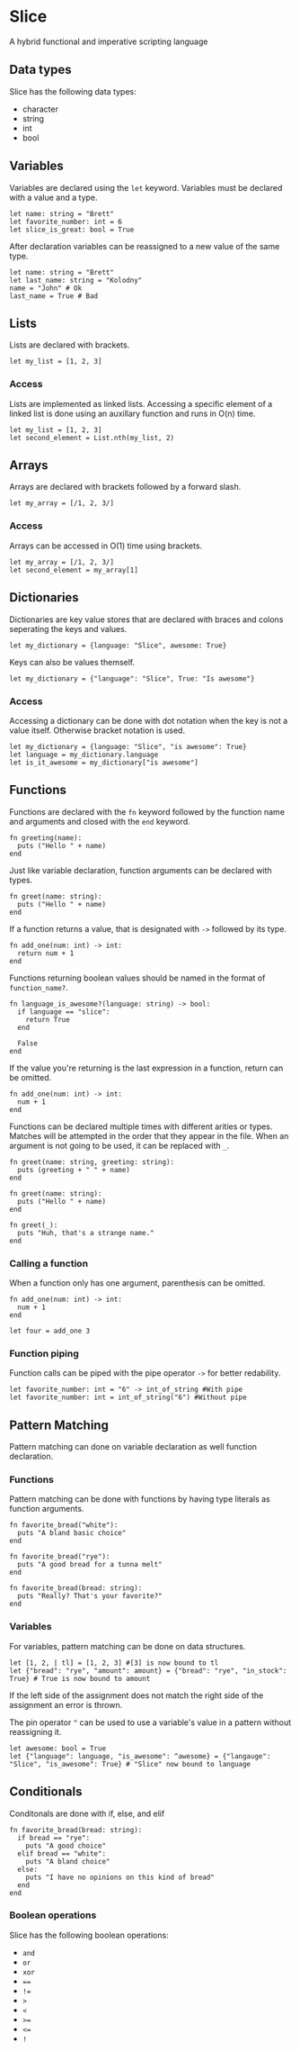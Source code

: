 # Slice
A hybrid functional and imperative scripting language

## Data types
Slice has the following data types:
* character
* string
* int
* bool

## Variables
Variables are declared using the `let` keyword. Variables must be declared with a value and a type.
```
let name: string = "Brett"
let favorite_number: int = 6
let slice_is_great: bool = True
```
After declaration variables can be reassigned to a new value of the same type.
```
let name: string = "Brett"
let last_name: string = "Kolodny"
name = "John" # Ok
last_name = True # Bad
```

## Lists
Lists are declared with brackets.
```
let my_list = [1, 2, 3]
```

### Access
Lists are implemented as linked lists. Accessing a specific element of a linked list is done using an auxillary function and runs in O(n) time.

```
let my_list = [1, 2, 3]
let second_element = List.nth(my_list, 2)
```

## Arrays
Arrays are declared with brackets followed by a forward slash.
```
let my_array = [/1, 2, 3/]
```

### Access
Arrays can be accessed in O(1) time using brackets.
```
let my_array = [/1, 2, 3/]
let second_element = my_array[1]
```

## Dictionaries
Dictionaries are key value stores that are declared with braces and colons seperating the keys and values.
```
let my_dictionary = {language: "Slice", awesome: True}
```

Keys can also be values themself.
```
let my_dictionary = {"language": "Slice", True: "Is awesome"}
```

### Access
Accessing a dictionary can be done with dot notation when the key is not a value itself. Otherwise bracket notation is used.
```
let my_dictionary = {language: "Slice", "is awesome": True}
let language = my_dictionary.language
let is_it_awesome = my_dictionary["is awesome"]
```

## Functions
Functions are declared with the `fn` keyword followed by the function name and arguments and closed with the `end` keyword.
```
fn greeting(name):
  puts ("Hello " + name)
end
```

Just like variable declaration, function arguments can be declared with types.
```
fn greet(name: string):
  puts ("Hello " + name)
end
```

If a function returns a value, that is designated with `->` followed by its type.
```
fn add_one(num: int) -> int:
  return num + 1
end
```

Functions returning boolean values should be named in the format of `function_name?`.
```
fn language_is_awesome?(language: string) -> bool:
  if language == "slice":
    return True
  end
  
  False
end
```

If the value you're returning is the last expression in a function, return can be omitted.
```
fn add_one(num: int) -> int:
  num + 1
end
```

Functions can be declared multiple times with different arities or types. Matches will be attempted in the order that they appear in the file.
When an argument is not going to be used, it can be replaced with `_`.
```
fn greet(name: string, greeting: string):
  puts (greeting + " " + name)
end

fn greet(name: string):
  puts ("Hello " + name)
end

fn greet(_):
  puts "Huh, that's a strange name."
end
```

### Calling a function
When a function only has one argument, parenthesis can be omitted.
```
fn add_one(num: int) -> int:
  num + 1
end

let four = add_one 3
```

### Function piping
Function calls can be piped with the pipe operator `->` for better redability.
```
let favorite_number: int = "6" -> int_of_string #With pipe
let favorite_number: int = int_of_string("6") #Without pipe
```

## Pattern Matching
Pattern matching can done on variable declaration as well function declaration.

### Functions
Pattern matching can be done with functions by having type literals as function arguments.
```
fn favorite_bread("white"):
  puts "A bland basic choice"
end

fn favorite_bread("rye"):
  puts "A good bread for a tunna melt"
end

fn favorite_bread(bread: string):
  puts "Really? That's your favorite?"
end
```

### Variables
For variables, pattern matching can be done on data structures.
```
let [1, 2, | tl] = [1, 2, 3] #[3] is now bound to tl
let {"bread": "rye", "amount": amount} = {"bread": "rye", "in_stock": True} # True is now bound to amount
```
If the left side of the assignment does not match the right side of the assignment an error is thrown.

The pin operator `^` can be used to use a variable's value in a pattern without reassigning it.
```
let awesome: bool = True
let {"language": language, "is_awesome": ^awesome} = {"langauge": "Slice", "is_awesome": True} # "Slice" now bound to language
```

## Conditionals
Conditonals are done with if, else, and elif
```
fn favorite_bread(bread: string):
  if bread == "rye":
    puts "A good choice"
  elif bread == "white":
    puts "A bland choice"
  else:
    puts "I have no opinions on this kind of bread"
  end
end
```

### Boolean operations
Slice has the following boolean operations:
* `and`
* `or`
* `xor`
* `==`
* `!=`
* `>`
* `<`
* `>=`
* `<=`
* `!`
